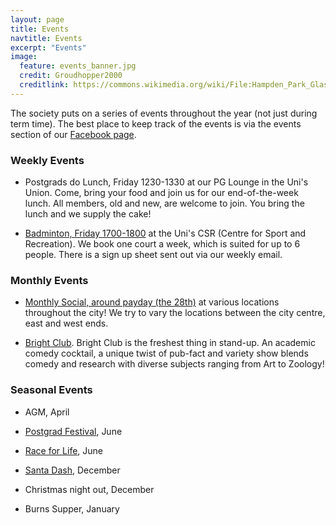 ```yaml
---
layout: page
title: Events
navtitle: Events
excerpt: "Events"
image:
  feature: events_banner.jpg
  credit: Groudhopper2000
  creditlink: https://commons.wikimedia.org/wiki/File:Hampden_Park_Glasgow_Commonwealth_Games_Day_9.JPG
---
```


The society puts on a series of events throughout the year (not just during term time). The best place to keep track of the events is via the events section of our [Facebook page](http://www.facebook.com/pgstrath/events).

### Weekly Events

- Postgrads do Lunch, Friday 1230-1330 at our PG Lounge in the Uni's Union. Come, bring your food and join us for our end-of-the-week lunch. All members, old and new, are welcome to join. You bring the lunch and we supply the cake!

- [Badminton, Friday 1700-1800](http://www.facebook.com/groups/pgstrathbadminton) at the Uni's CSR (Centre for Sport and Recreation). We book one court a week, which is suited for up to 6 people. There is a sign up sheet sent out via our weekly email.

### Monthly Events

- [Monthly Social, around payday (the 28th)](http://www.facebook.com/pgstrath) at various locations throughout the city! We try to vary the locations between the city centre, east and west ends.

- [Bright Club](http://www.facebook.com/brightclubglasgow). Bright Club is the freshest thing in stand-up. An academic comedy cocktail, a unique twist of pub-fact and variety show blends comedy and research with diverse subjects ranging from Art to Zoology!

### Seasonal Events

- AGM, April

- [Postgrad Festival](http://www.facebook.com/groups/pgstrathfestival), June

- [Race for Life](http://raceforlife.cancerresearchuk.org/choose-your-event/glasgow.html), June

- [Santa Dash](http://www.santadash.co.uk), December

- Christmas night out, December

- Burns Supper, January
